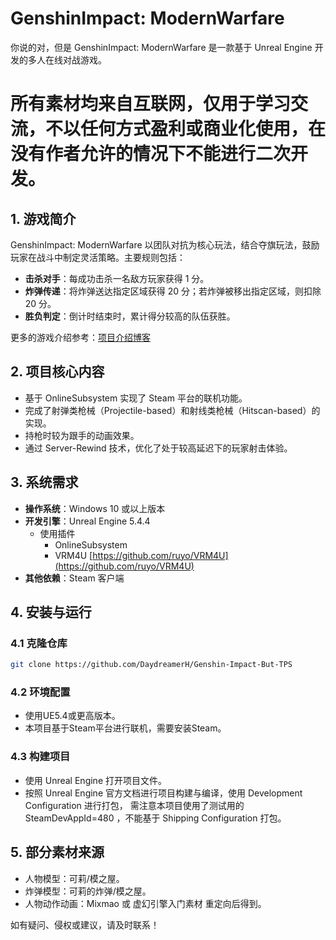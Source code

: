 # GenshinImpact: ModernWarfare

你说的对，但是 GenshinImpact: ModernWarfare 是一款基于 Unreal Engine 开发的多人在线对战游戏。

# 所有素材均来自互联网，仅用于学习交流，不以任何方式盈利或商业化使用，在没有作者允许的情况下不能进行二次开发。

## 1. 游戏简介

GenshinImpact: ModernWarfare 以团队对抗为核心玩法，结合夺旗玩法，鼓励玩家在战斗中制定灵活策略。主要规则包括：

- **击杀对手**：每成功击杀一名敌方玩家获得 1 分。
- **炸弹传递**：将炸弹送达指定区域获得 20 分；若炸弹被移出指定区域，则扣除 20 分。
- **胜负判定**：倒计时结束时，累计得分较高的队伍获胜。

更多的游戏介绍参考：[项目介绍博客](https://daydreamerh.github.io/2025/03/21/Genshin-Impact-But-TPS%E9%A1%B9%E7%9B%AE/)  

## 2. 项目核心内容

- 基于 OnlineSubsystem 实现了 Steam 平台的联机功能。
- 完成了射弹类枪械（Projectile-based）和射线类枪械（Hitscan-based）的实现。
- 持枪时较为跟手的动画效果。
- 通过 Server-Rewind 技术，优化了处于较高延迟下的玩家射击体验。

## 3. 系统需求

- **操作系统**：Windows 10 或以上版本
- **开发引擎**：Unreal Engine 5.4.4
  - 使用插件
    - OnlineSubsystem
    - VRM4U [https://github.com/ruyo/VRM4U](https://github.com/ruyo/VRM4U)  
- **其他依赖**：Steam 客户端

## 4. 安装与运行

### 4.1 克隆仓库

```bash
git clone https://github.com/DaydreamerH/Genshin-Impact-But-TPS
```
### 4.2 环境配置

- 使用UE5.4或更高版本。
- 本项目基于Steam平台进行联机，需要安装Steam。

### 4.3 构建项目

- 使用 Unreal Engine 打开项目文件。
- 按照 Unreal Engine 官方文档进行项目构建与编译，使用 Development Configuration 进行打包，
需注意本项目使用了测试用的 SteamDevAppId=480 ，不能基于 Shipping Configuration 打包。

## 5. 部分素材来源
- 人物模型：可莉/模之屋。
- 炸弹模型：可莉的炸弹/模之屋。
- 人物动作动画：Mixmao 或 虚幻引擎入门素材 重定向后得到。

如有疑问、侵权或建议，请及时联系！
